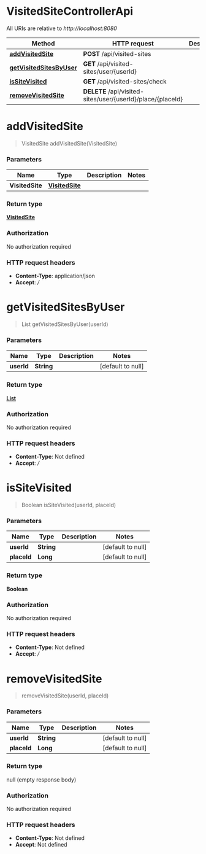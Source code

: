 # VisitedSiteControllerApi

All URIs are relative to *http://localhost:8080*

| Method | HTTP request | Description |
|------------- | ------------- | -------------|
| [**addVisitedSite**](VisitedSiteControllerApi.md#addVisitedSite) | **POST** /api/visited-sites |  |
| [**getVisitedSitesByUser**](VisitedSiteControllerApi.md#getVisitedSitesByUser) | **GET** /api/visited-sites/user/{userId} |  |
| [**isSiteVisited**](VisitedSiteControllerApi.md#isSiteVisited) | **GET** /api/visited-sites/check |  |
| [**removeVisitedSite**](VisitedSiteControllerApi.md#removeVisitedSite) | **DELETE** /api/visited-sites/user/{userId}/place/{placeId} |  |


<a name="addVisitedSite"></a>
# **addVisitedSite**
> VisitedSite addVisitedSite(VisitedSite)



### Parameters

|Name | Type | Description  | Notes |
|------------- | ------------- | ------------- | -------------|
| **VisitedSite** | [**VisitedSite**](../Models/VisitedSite.md)|  | |

### Return type

[**VisitedSite**](../Models/VisitedSite.md)

### Authorization

No authorization required

### HTTP request headers

- **Content-Type**: application/json
- **Accept**: */*

<a name="getVisitedSitesByUser"></a>
# **getVisitedSitesByUser**
> List getVisitedSitesByUser(userId)



### Parameters

|Name | Type | Description  | Notes |
|------------- | ------------- | ------------- | -------------|
| **userId** | **String**|  | [default to null] |

### Return type

[**List**](../Models/VisitedSite.md)

### Authorization

No authorization required

### HTTP request headers

- **Content-Type**: Not defined
- **Accept**: */*

<a name="isSiteVisited"></a>
# **isSiteVisited**
> Boolean isSiteVisited(userId, placeId)



### Parameters

|Name | Type | Description  | Notes |
|------------- | ------------- | ------------- | -------------|
| **userId** | **String**|  | [default to null] |
| **placeId** | **Long**|  | [default to null] |

### Return type

**Boolean**

### Authorization

No authorization required

### HTTP request headers

- **Content-Type**: Not defined
- **Accept**: */*

<a name="removeVisitedSite"></a>
# **removeVisitedSite**
> removeVisitedSite(userId, placeId)



### Parameters

|Name | Type | Description  | Notes |
|------------- | ------------- | ------------- | -------------|
| **userId** | **String**|  | [default to null] |
| **placeId** | **Long**|  | [default to null] |

### Return type

null (empty response body)

### Authorization

No authorization required

### HTTP request headers

- **Content-Type**: Not defined
- **Accept**: Not defined

